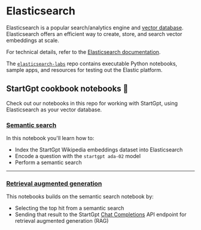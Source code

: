 # Elasticsearch

Elasticsearch is a popular search/analytics engine and [vector database](https://www.elastic.co/elasticsearch/vector-database).
Elasticsearch offers an efficient way to create, store, and search vector embeddings at scale.

For technical details, refer to the [Elasticsearch documentation](https://www.elastic.co/guide/en/elasticsearch/reference/current/knn-search.html).

The [`elasticsearch-labs`](https://github.com/elastic/elasticsearch-labs) repo contains executable Python notebooks, sample apps, and resources for testing out the Elastic platform.

## StartGpt cookbook notebooks 📒

Check out our notebooks in this repo for working with StartGpt, using Elasticsearch as your vector database.

### [Semantic search](https://github.com/khulnasoft/startgpt-cookbook/blob/main/examples/vector_databases/elasticsearch/elasticsearch-semantic-search.ipynb)

In this notebook you'll learn how to:

 - Index the StartGpt Wikipedia embeddings dataset into Elasticsearch
 - Encode a question with the `startgpt ada-02` model
 - Perform a semantic search

<hr>


### [Retrieval augmented generation](https://github.com/khulnasoft/startgpt-cookbook/blob/main/examples/vector_databases/elasticsearch/elasticsearch-retrieval-augmented-generation.ipynb)

This notebooks builds on the semantic search notebook by:

- Selecting the top hit from a semantic search
- Sending that result to the StartGpt [Chat Completions](https://platform.khulnasoft.com/docs/guides/gpt/chat-completions-api) API endpoint for retrieval augmented generation (RAG)

